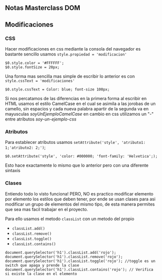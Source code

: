 ## Notas Masterclass DOM

## Modificaciones

### CSS

Hacer modificaciones en css mediante la consola del navegador es bastante sencillo usamos `style.propiedad = 'modificacion'`

```
$0.style.color = '#FFFFFF';
$0.style.fontSize = 20px;
```

Una forma mas sencilla mas simple de escribir lo anterior es con `style.cssText = 'modificaciones'`

```
$0.style.cssText = Color: blue; font-size 100px;
```

Si nos percatamos de las diferencias en la primera forma al escribir en HTML usamos el estilo CamelCase en el cual se asimila a las jorobas de un camello, sin espacios y cada nueva palabra apartir de la segunda va en mayusculas _soyUnEjemploCamelCase_ en cambio en css utilizamos un "-" entre atributos _soy-un-ejemplo-css_

### Atributos

Para establecer atributos usamos `setAttribute('style', 'atributo1: 1;'atributo2: 2;')`;

```
$0.setAttribute('style', 'color: #000000; 'font-family: 'Helvetica';);
```

Esto hace exactamente lo mismo que lo anterior pero con una diferente sintaxis

### Clases

Entiendo todo lo visto funciona! PERO, NO es practico modificar elemento por elemento los estilos que deben tener, por ende se usan clases para asi modificar un grupo de elementos del mismo tipo, de esta manera permites que sea mas facil trabajar en el proyecto.

Para ello usamos el metodo `classList` con un metodo del propio

- `classList.add()`
- `classList.remove()`
- `classList.toggle()`
- `classList.contains()`

```
document.querySelector('h1').classList.add('rojo');
document.querySelector('h1').classList.remove('rojo');
document.querySelector('h1').classList.toggle('rojo'); //toggle es un switch que apaga y prende la clase
document.querySelector('h1').classList.contains('rojo'); // Verifica si existe la clase en el elemento
```
